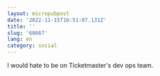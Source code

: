 ```yaml
---
layout: micropubpost
date: '2022-11-15T16:51:07.131Z'
title: ''
slug: '60667'
lang: en
category: social
---
```

I would hate to be on Ticketmaster&#39;s dev ops team.
